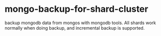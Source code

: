 # mongo-backup-for-shard-cluster
backup mongodb data from mongos with mongodb tools. All shards work normally when doing backup, and incremental backup is supported.
